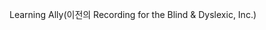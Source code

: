 <Token xmlns:xlink="http://www.w3.org/1999/xlink"><embeddedLabel xmlns="http://ddue.schemas.microsoft.com/authoring/2003/5">Learning Ally(이전의 Recording for the Blind &amp; Dyslexic, Inc.) </embeddedLabel></Token>

<!--HONumber=Jun16_HO4-->


